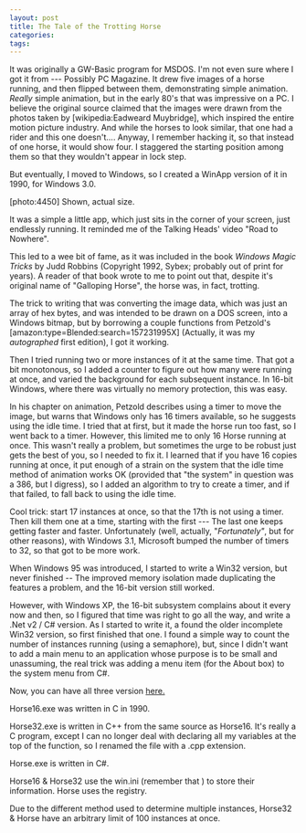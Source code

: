 ```yaml
---
layout: post
title: The Tale of the Trotting Horse
categories: 
tags: 
---
```


  <p>It was originally a GW-Basic program for MSDOS.  I'm not even sure where I got it from --- Possibly PC Magazine.  It drew five images of a horse running, and then flipped between them, demonstrating simple animation.  <em>Really </em>simple animation, but in the early 80's that was impressive on a PC. I believe the original source claimed that the images were drawn from the photos taken by [wikipedia:Eadweard Muybridge], which inspired the entire motion picture industry.  And while the horses to look similar, that one had a rider and this one doesn't.... Anyway, I remember hacking it, so that instead of one horse, it would show four.  I staggered the starting position among them so that they wouldn't appear in lock step.</p> <p>But eventually, I moved to Windows, so I created a WinApp version of it in 1990, for Windows 3.0. </p> <p>[photo:4450]  Shown, actual size.</p> <p>It was a simple a little app, which just sits in the corner of your screen, just endlessly running.  It reminded me of the Talking Heads' video "Road to Nowhere".</p> <p>This led to a wee bit of fame, as it was included in the book <em>Windows Magic Tricks  </em>by Judd Robbins (Copyright 1992, Sybex; probably out of print for years).  A reader of that book wrote to me to point out that, despite it's original name of "Galloping Horse", the horse was, in fact, trotting.</p> <p>The trick to writing that was converting the image data, which was just an array of hex bytes, and was intended to be drawn on a DOS screen, into a Windows bitmap, but by borrowing a couple functions from Petzold's [amazon:type=Blended:search=157231995X] (Actually, it was my <em>autographed</em> first edition), I got it working.</p> <p>Then I tried running two or more instances of it at the same time.  That got a bit monotonous, so I added a counter to figure out how many were running at once, and varied the background for each subsequent instance.  In 16-bit Windows, where there was virtually no memory protection, this was easy. </p> <p>  In his chapter on animation, Petzold describes using a timer to move the image, but warns that Windows only has 16 timers available, so he suggests using the idle time.  I tried that at first, but it made the horse run too fast, so I went back to a timer.  However, this limited me to only 16 Horse running at once.  This wasn't really a problem, but sometimes the urge to be robust just gets the best of you, so I needed to fix it.  I learned that if you have 16 copies running at once, it put enough of a strain on the system that the idle time method of animation works OK (provided that "the system" in question was a 386, but I digress), so I added an algorithm to try to create a timer, and if that failed, to fall back to using the idle time.  </p> <p>Cool trick: start 17 instances at once, so that the 17th is not using a timer.  Then kill them one at a time, starting with the first --- The last one keeps getting faster and faster.  Unfortunately (well, actually, "<em>Fortunately"</em>, but for other reasons), with Windows 3.1, Microsoft bumped the number of timers to 32, so that got to be more work.</p> <p>When Windows 95 was introduced, I started to write a Win32 version, but never finished -- The improved memory isolation made duplicating the features a problem, and the 16-bit version still worked.</p> <p>However, with Windows XP, the 16-bit subsystem complains about it every now and then, so I figured that time was right to go all the way, and write a .Net v2 / C# version.  As I started to write it, a found the older incomplete Win32 version, so first finished that one.  I found a simple way to count the number of instances running (using a semaphore), but, since I didn't want to add a main menu to an application whose purpose is to be small and unassuming, the real trick was adding a menu item (for the About box) to the system menu from C#. </p> <p>Now, you can have all three version <a href="http://honestillusion.com/files/folders/misc/entry4451.aspx">here.</a></p> <p>Horse16.exe was written in C in 1990.</p> <p>Horse32.exe is written in C++ from the same source as Horse16.  It's really a C program, except I can no longer deal with declaring all my variables at the top of the function, so I renamed the file with a .cpp extension.</p> <p>Horse.exe is written in C#.</p> <p>Horse16 &amp; Horse32 use the win.ini (remember that ) to store their information.  Horse uses the registry.</p> <p>Due to the different method used to determine multiple instances, Horse32 &amp; Horse have an arbitrary limit of 100 instances at once.</p>